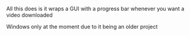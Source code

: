 All this does is it wraps a GUI with a progress bar whenever you want a video downloaded

Windows only at the moment due to it being an older project
